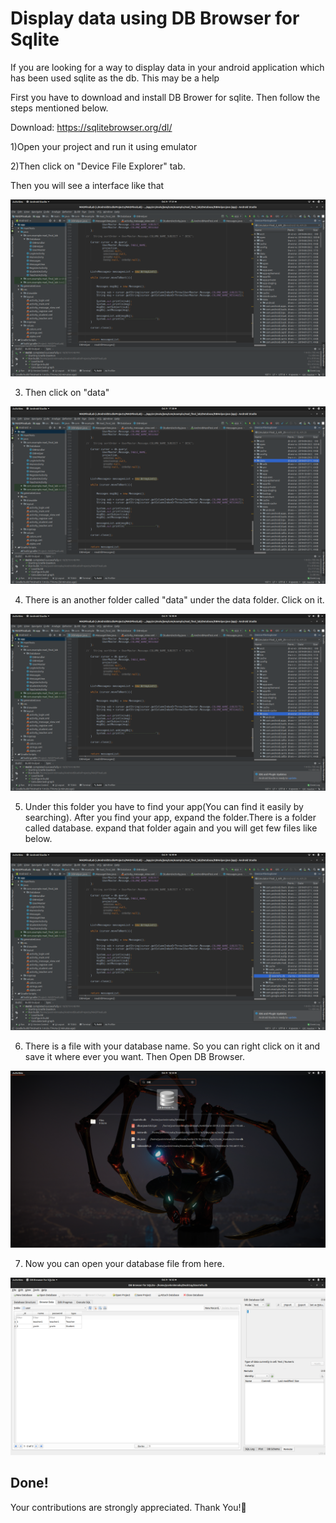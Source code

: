 # Display data using DB Browser for Sqlite

If you are looking for a way to display data in your android application which has been used sqlite as the db. This may be a help

First you have to download and install DB Brower for sqlite. Then follow the steps mentioned below.

Download: https://sqlitebrowser.org/dl/

1)Open your project and run it using emulator

2)Then click on "Device File Explorer" tab. 
 ![]()


Then you will see a interface like that

![](https://github.com/YuvinNP/MAD-Final-Lab/blob/master/images/Screenshot%20from%202019-10-09%2017-31-09.png)

3) Then click on "data"

![](https://github.com/YuvinNP/MAD-Final-Lab/blob/master/images/Screenshot%20from%202019-10-09%2017-38-17.png)

4) There is an another folder called "data" under the data folder. Click on it.

![](https://github.com/YuvinNP/MAD-Final-Lab/blob/master/images/Screenshot%20from%202019-10-09%2016-48-41.png)

5) Under this folder you have to find your app(You can find it easily by searching). After you find your app, expand the folder.There is a folder called database. expand that folder again and you will get few files like below.

![](https://github.com/YuvinNP/MAD-Final-Lab/blob/master/images/Screenshot%20from%202019-10-09%2016-49-41.png)

6) There is a file with your database name. So you can right click on it and save it where ever you want. Then Open DB Browser.

![](https://github.com/YuvinNP/MAD-Final-Lab/blob/master/images/Screenshot%20from%202019-10-09%2016-53-55.png)

7) Now you can open your database file from here.

![](https://github.com/YuvinNP/MAD-Final-Lab/blob/master/images/Screenshot%20from%202019-10-09%2016-52-34.png)


## Done! 
Your contributions are strongly appreciated.
Thank You!🖖
